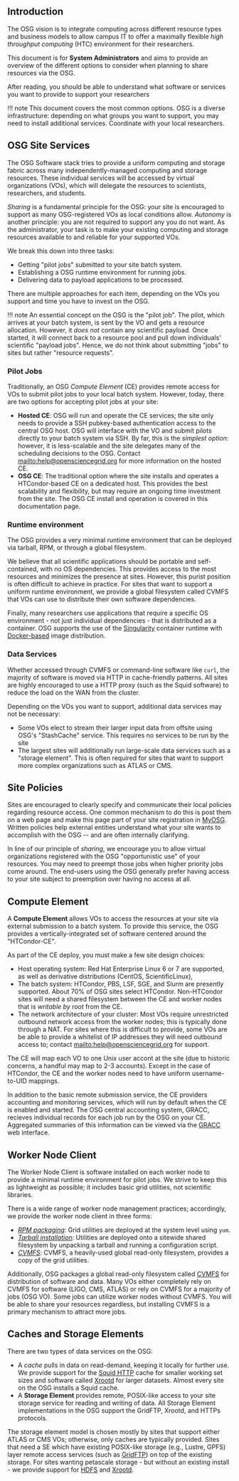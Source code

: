 Introduction
--------

The OSG vision is to integrate computing across different resource types and business models to allow campus IT to offer
a maximally flexible _high throughput computing_ (HTC) environment for their researchers.

This document is for **System Administrators** and aims to provide an overview of the different options to consider when
planning to share resources via the OSG.

After reading, you should be able to understand what software or services you want to provide to support your
researchers

!!! note
    This document covers the most common options.  OSG is a diverse infrastructure: depending on what groups you want to
    support, you may need to install additional services.  Coordinate with your local researchers.

OSG Site Services
-----------------

The OSG Software stack tries to provide a uniform computing and storage fabric across many independently-managed
computing and storage resources. These individual services will be accessed by virtual organizations (VOs), which will
delegate the resources to scientists, researchers, and students.

_Sharing_ is a fundamental principle for the OSG: your site is encouraged to support as many OSG-registered VOs as
local conditions allow.  _Autonomy_ is another principle: you are not required to support any you do not want.  As the
administrator, your task is to make your existing computing and storage resources available to and reliable for your
supported VOs.

We break this down into three tasks:

- Getting "pilot jobs" submitted to your site batch system.
- Establishing a OSG runtime environment for running jobs.
- Delivering data to payload applications to be processed.

There are multiple approaches for each item, depending on the VOs you support and time you have to invest on the OSG.

!!! note
    An essential concept on the OSG is the "pilot job".  The pilot, which arrives at your batch system, is sent by the
    VO and gets a resource allocation.  However, it _does not_ contain any scientific payload.  Once started, it will
    connect back to a resource pool and pull down individuals' scientific "payload jobs".  Hence, we do not think about
    submitting "jobs" to sites but rather "resource requests".

### Pilot Jobs

Traditionally, an OSG *Compute Element* (CE) provides remote access for VOs to submit pilot jobs to your local batch
system.  However, today, there are two options for accepting pilot jobs at your site:

- **Hosted CE**: OSG will run and operate the CE services; the site only needs to provide a SSH pubkey-based
   authentication access to the central OSG host.  OSG will interface with the VO and submit pilots directly to your
   batch system via SSH.  By far, this is the _simplest option_: however, it is less-scalable and the site delegates
   many of the scheduling decisions to the OSG.  Contact <mailto:help@opensciencegrid.org> for more information on the
   hosted CE.
- **OSG CE**: The traditional option where the site installs and operates a HTCondor-based CE on a dedicated host.
   This provides the best scalability and flexibility, but may require an ongoing time investment from the site.  The
   OSG CE install and operation is covered in this documentation page.

### Runtime environment

The OSG provides a very minimal runtime environment that can be deployed via tarball, RPM, or through a global
filesystem.

We believe that all scientific applications should be portable and self-contained, with no OS dependencies.  This
provides access to the most resources and minimizes the presence at sites.  However, this purist position is often
difficult to achieve in practice.  For sites that want to support a uniform runtime environment, we provide a global
filesystem called CVMFS that VOs can use to distribute their own software dependencies.

Finally, many researchers use applications that require a specific OS environment - not just individual dependencies -
that is distributed as a container.  OSG supports the use of the [Singularity](http://singularity.lbl.gov/) container
runtime with [Docker-based](https://hub.docker.com) image distribution.

### Data Services

Whether accessed through CVMFS or command-line software like `curl`, the majority of software is moved via HTTP in
cache-friendly patterns.  All sites are highly encouraged to use a HTTP proxy (such as the Squid software) to reduce
the load on the WAN from the cluster.

Depending on the VOs you want to support, additional data services may not be necessary:

- Some VOs elect to stream their larger input data from offsite using OSG's "StashCache" service.  This requires no
  services to be run by the site
- The largest sites will additionally run large-scale data services such as a "storage element".  This is often required
  for sites that want to support more complex organizations such as ATLAS or CMS.

Site Policies
-------------

Sites are encouraged to clearly specify and communicate their local policies regarding resource access. One common
mechanism to do this is post them on a web page and make this page part of your site registration in
[MyOSG](http://my.opensciencegrid.org).  Written policies help external entities understand what your site wants to
accomplish with the OSG -- and are often internally clarifying.

In line of our principle of *sharing*, we encourage you to allow virtual organizations registered with the OSG
"opportunistic use" of your resources. You may need to preempt those jobs when higher priority jobs come around.
The end-users using the OSG generally prefer having access to your site subject to preemption over having no access
at all.

Compute Element
---------------

A **Compute Element** allows VOs to access the resources at your site via external submission to a batch system.  To
provide this service, the OSG provides a vertically-integrated set of software centered around the "HTCondor-CE".

As part of the CE deploy, you must make a few site design choices:

- Host operating system: Red Hat Enterprise Linux 6 or 7 are supported, as well as derivative distributions (CentOS,
  ScientificLinux),
- The batch system:  HTCondor, PBS, LSF, SGE, and Slurm are presently supported.  About 70% of OSG sites select
  HTCondor.  Non-HTCondor sites will need a shared filesystem between the CE and worker nodes that is _writable by
  root_ from the CE.
- The network architecture of your cluster: Most VOs require unrestricted outbound network access from the worker nodes;
  this is typically done through a NAT.  For sites where this is difficult to provide, some VOs are be able to provide
  a whitelist of IP addresses they will need outbound access to; contact <mailto:help@opensciencegrid.org> for support.

The CE will map each VO to one Unix user accont at the site (due to historic concerns, a handful may map to 2-3
accounts).  Except in the case of HTCondor, the CE and the worker nodes need to have uniform username-to-UID mappings.

In addition to the basic remote submission service, the CE providers accounting and monitoring services, which will
run by default when the CE is enabled and started. The OSG central accounting system, GRACC, recieves individual
records for each job run by the OSG on your CE. Aggregated summaries of this information can be viewed via the
[GRACC](https://gracc.opensciencegrid.org) web interface.

Worker Node Client
------------------

The Worker Node Client is software installed on each worker node to provide a minimal runtime environment for pilot
jobs.  We strive to keep this as lightweight as possible; it includes basic grid utilities, not scientific libraries.

There is a wide range of worker node management practices; accordingly, we provide the worker node client in three
forms:

- [*RPM packaging*](worker-node/install-wn.md): Grid utilities are deployed at the system level using `yum`.
- [*Tarball installation*](worker-node/install-wn-tarball.md): Utilities are deployed onto a sitewide shared
  filesystem by unpacking a tarball and running a configuration script.
- [*CVMFS*](worker-node/install-wn-oasis): CVMFS, a heavily-used global read-only filesystem, provides a copy of the grid utilities.

Additionally, OSG packages a global read-only filesystem called [CVMFS](worker-node/install-cvmfs) for distribution of
software and data.  Many VOs either completely rely on CVMFS for software (LIGO, CMS, ATLAS) or rely on CVMFS for a
majority of jobs (OSG VO).  Some jobs can utilize worker nodes without CVMFS.  You will be able to share your
resources regardless, but installing CVMFS is a primary mechanism to attract more jobs.

Caches and Storage Elements
------

There are two types of data services on the OSG:

- A *cache* pulls in data on read-demand, keeping it locally for further use.  We provide support for the
  [Squid HTTP](data/frontier-squid) cache for smaller working set sizes and software called [Xrootd](http://xrootd.org)
  for larger datasets.  Almost every site on the OSG installs a Squid cache.
- A **Storage Element** provides remote, POSIX-like access to your site storage service for reading and writing of data.
  All Storage Element implementations in the OSG support the GridFTP, Xrootd, and HTTPs protocols.

The storage element model is chosen mostly by sites that support either ATLAS or CMS VOs; otherwise, only caches are
typically provided.  Sites that need a SE which have existing POSIX-like storage (e.g., Lustre, GPFS) layer remote
access services (such as [GridFTP](data/gridftp)) on top of the existing storage.  For sites wanting petascale storage -
but without an existing install - we provide support for [HDFS](data/hadoop-overview) and
[Xrootd](data/xrootd-overview).

<!-- TODO: these figures were all garbage.  Redraw
## Example Configurations
This section contains a few example that illustrate how the different elements contributing to an OSG site can be
combined. Each %GRAY%gray%ENDCOLOR% box represents a physical resource or virtual machine that is required in the
example.
-->
